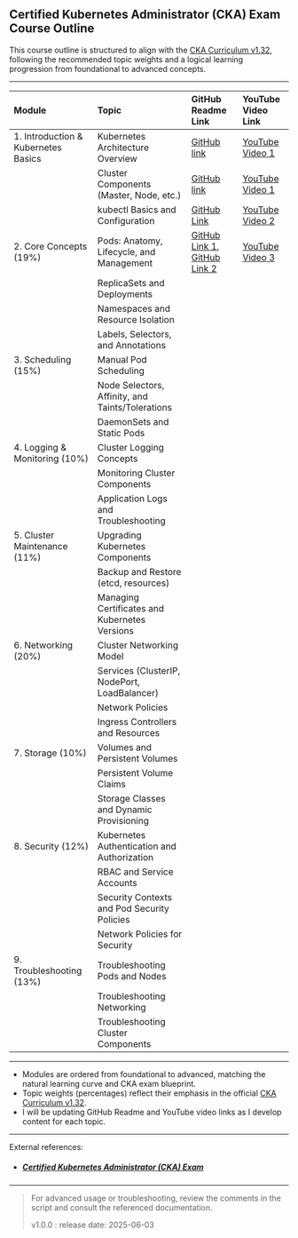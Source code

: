 ## Certified Kubernetes Administrator (CKA) Exam Course Outline

This course outline is structured to align with the [CKA Curriculum v1.32](https://github.com/cncf/curriculum/blob/master/CKA_Curriculum_v1.32.pdf), following the recommended topic weights and a logical learning progression from foundational to advanced concepts.

---

| Module | Topic | GitHub Readme Link | YouTube Video Link |
| :-- | :-- | :-- | :-- |
| 1. Introduction \& Kubernetes Basics | Kubernetes Architecture Overview | [GitHub link](Kubernetes_Architecture.md) | [YouTube Video 1](https://www.youtube.com/watch?v=hPsKGywgxbM) |
|  | Cluster Components (Master, Node, etc.) | [GitHub link](Kubernetes_Architecture.md) | [YouTube Video 1](https://www.youtube.com/watch?v=hPsKGywgxbM)  |
|  | kubectl Basics and Configuration | [GitHub Link](getting_started_with_docker.md) | [YouTube Video 2](https://www.youtube.com/watch?v=kKfLotzx-Cs) |
| 2. Core Concepts (19%) | Pods: Anatomy, Lifecycle, and Management | [GitHub Link 1](Pods_Imperative_vs_Declarative.md), [GitHub Link 2](What_Makes_Up_a_Kubernetes_Pod.md) | [YouTube Video 3](TBD) |
|  | ReplicaSets and Deployments |  |  |
|  | Namespaces and Resource Isolation |  |  |
|  | Labels, Selectors, and Annotations |  |  |
| 3. Scheduling (15%) | Manual Pod Scheduling |  |  |
|  | Node Selectors, Affinity, and Taints/Tolerations |  |  |
|  | DaemonSets and Static Pods |  |  |
| 4. Logging \& Monitoring (10%) | Cluster Logging Concepts |  |  |
|  | Monitoring Cluster Components |  |  |
|  | Application Logs and Troubleshooting |  |  |
| 5. Cluster Maintenance (11%) | Upgrading Kubernetes Components |  |  |
|  | Backup and Restore (etcd, resources) |  |  |
|  | Managing Certificates and Kubernetes Versions |  |  |
| 6. Networking (20%) | Cluster Networking Model |  |  |
|  | Services (ClusterIP, NodePort, LoadBalancer) |  |  |
|  | Network Policies |  |  |
|  | Ingress Controllers and Resources |  |  |
| 7. Storage (10%) | Volumes and Persistent Volumes |  |  |
|  | Persistent Volume Claims |  |  |
|  | Storage Classes and Dynamic Provisioning |  |  |
| 8. Security (12%) | Kubernetes Authentication and Authorization |  |  |
|  | RBAC and Service Accounts |  |  |
|  | Security Contexts and Pod Security Policies |  |  |
|  | Network Policies for Security |  |  |
| 9. Troubleshooting (13%) | Troubleshooting Pods and Nodes |  |  |
|  | Troubleshooting Networking |  |  |
|  | Troubleshooting Cluster Components |  |  |


---

- Modules are ordered from foundational to advanced, matching the natural learning curve and CKA exam blueprint.
- Topic weights (percentages) reflect their emphasis in the official [CKA Curriculum v1.32](https://github.com/cncf/curriculum/blob/master/CKA_Curriculum_v1.32.pdf).
- I will be updating GitHub Readme and YouTube video links as I develop content for each topic.

---

External references:
* ##### [Certified Kubernetes Administrator (CKA) Exam](cka_external_reference.md)

---

> For advanced usage or troubleshooting, review the comments in the script and consult the referenced documentation.
>
> v1.0.0 : release date: 2025-06-03